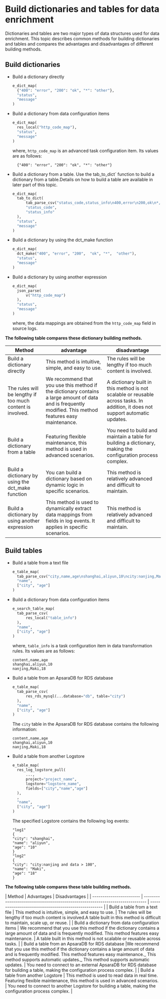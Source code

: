 # Build dictionaries and tables for data enrichment

Dictionaries and tables are two major types of data structures used for data enrichment. This topic describes common methods for building dictionaries and tables and compares the advantages and disadvantages of different building methods.

## Build dictionaries

- Build a dictionary directly

  ```python
  e_dict_map(
  	{"400": "error", "200": "ok", "*": "other"},
  	"status",
  	"message"
  )
  ```

- Build a dictionary from data configuration items

  ```python
  e_dict_map(
  	res_local("http_code_map"),
  	"status",
  	"message"
  )
  ```

  where, `http_code_map` is an advanced task configuration item. Its values are as follows:

  ```
    {"400": "error", "200": "ok", "*": "other"}
  ```

- Build a dictionary from a table. Use the tab_to_dict` function to build a dictionary from a table.Details on how to build a table are available in later part of this topic.

  ```python
  e_dict_map(
  	tab_to_dict(
  		tab_parse_csv("status_code,status_info\n400,error\n200,ok\n*,other"),
  		"status_code",
  		"status_info"
  	),
  	"status",
  	"message"
  )
  ```

- Build a dictionary by using the dct_make function

  ```python
  e_dict_map(
  	dct_make("400", "error", "200",  "ok", "*",  "other"),
  	"status",
  	"message"
  )
  ```

- Build a dictionary by using another expression

  ```python
  e_dict_map(
  	json_parse(
  		v("http_code_map")
  	),
  	"status",
  	"message"
  )
  ```

  where, the data mappings are obtained from the `http_code_map` field in source logs.

**The following table compares these dictionary building methods.**

| Method                                                     | advantage                                                                                                                                                  | disadvantage                                                                                                                    |
| ---------------------------------------------------------- | ---------------------------------------------------------------------------------------------------------------------------------------------------------- | ------------------------------------------------------------------------------------------------------------------------------- |
| Build a dictionary directly                                | This method is intuitive, simple, and easy to use.                                                                                                         | The rules will be lengthy if too much content is involved.                                                                      |
| The rules will be lengthy if too much content is involved. | We recommend that you use this method if the dictionary contains a large amount of data and is frequently modified. This method features easy maintenance. | A dictionary built in this method is not scalable or reusable across tasks. In addition, it does not support automatic updates. |
| Build a dictionary from a table                            | Featuring flexible maintenance, this method is used in advanced scenarios.                                                                                 | You need to build and maintain a table for building a dictionary, making the configuration process complex.                     |
| Build a dictionary by using the dct_make function          | You can build a dictionary based on dynamic logic in specific scenarios.                                                                                   | This method is relatively advanced and difficult to maintain.                                                                   |
| Build a dictionary by using another expression             | This method is used to dynamically extract data mappings from fields in log events. It applies in specific scenarios.                                      | This method is relatively advanced and difficult to maintain.                                                                   |

## Build tables

- Build a table from a text file

  ```python
  e_table_map(
  	tab_parse_csv("city,name,age\nshanghai,aliyun,10\ncity:nanjing,Maki,18"),
  	"name",
  	["city", "age"]
  )
  ```

- Build a dictionary from data configuration items

  ```python
  e_search_table_map(
  	tab_parse_csv(
  		res_local("table_info")
  	),
  	"name",
  	["city", "age"]
  )
  ```

  where, `table_info` is a task configuration item in data transformation rules. Its values are as follows:

  ```
  content,name,age
  shanghai,aliyun,10
  nanjing,Maki,18
  ```

- Build a table from an ApsaraDB for RDS database

  ```python
  e_table_map(
  	tab_parse_csv(
  		res_rds_mysql(...database="db", table="city")
  	),
  	"name",
  	["city", "age"]
  )
  ```

  The `city` table in the ApsaraDB for RDS database contains the following information:

  ```
  content,name,age
  shanghai,aliyun,10
  nanjing,Maki,18
  ```

- Build a table from another Logstore

  ```python
  e_table_map(
  	res_log_logstore_pull(
  		...,
  		project="project_name",
  		logstore="logstore_name",
  		fields=["city","name","age"]
  	),
  	,
  	"name",
  	["city", "age"]
  )
  ```

  The specified Logstore contains the following log events:

  ```
  "log1"
  {
  "city": "shanghai",
  "name": "aliyun",
  "age": "10"
  }
  "log2"
  {
  "city": "city:nanjing and data > 100",
  "name": "Maki",
  "age": "18"
  }
  ```

**The following table compares these table building methods.**

| Method | Advantages |
Disadvantages |
| ------------------------ | ------------------------------------------------------------------------------- | ------------------------------------------------------ |
| Build a table from a text file | This method is intuitive, simple, and easy to use. | The rules will be lengthy if too much content is involved.A table built in this method is difficult to maintain, scale up, or reuse. |
| Build a dictionary from data configuration items | We recommend that you use this method if the dictionary contains a large amount of data and is frequently modified. This method features easy maintenance. | A table built in this method is not scalable or reusable across tasks. |
| Build a table from an ApsaraDB for RDS database |We recommend that you use this method if the dictionary contains a large amount of data and is frequently modified. This method features easy maintenance._ This method supports automatic updates._ This method supports automatic updates. | You need to connect to an external ApsaraDB for RDS database for building a table, making the configuration process complex. |
| Build a table from another Logstore | This method is used to read data in real time. Featuring flexible maintenance, this method is used in advanced scenarios. | You need to connect to another Logstore for building a table, making the configuration process complex. |
